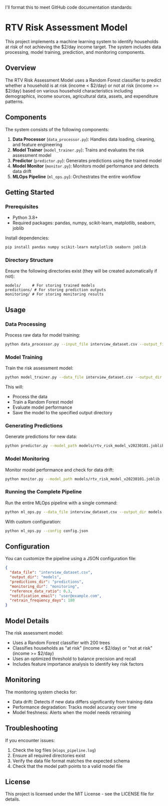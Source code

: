I'll format this to meet GitHub code documentation standards:

# RTV Risk Assessment Model

This project implements a machine learning system to identify households at risk of not achieving the $2/day income target. The system includes data processing, model training, prediction, and monitoring components.

## Overview

The RTV Risk Assessment Model uses a Random Forest classifier to predict whether a household is at risk (income < $2/day) or not at risk (income >= $2/day) based on various household characteristics including demographics, income sources, agricultural data, assets, and expenditure patterns.

## Components

The system consists of the following components:

1. **Data Processor** (`data_processor.py`): Handles data loading, cleaning, and feature engineering
2. **Model Trainer** (`model_trainer.py`): Trains and evaluates the risk assessment model
3. **Predictor** (`predictor.py`): Generates predictions using the trained model
4. **Model Monitor** (`monitor.py`): Monitors model performance and detects data drift
5. **MLOps Pipeline** (`ml_ops.py`): Orchestrates the entire workflow

## Getting Started

### Prerequisites

- Python 3.8+
- Required packages: pandas, numpy, scikit-learn, matplotlib, seaborn, joblib

Install dependencies:

```bash
pip install pandas numpy scikit-learn matplotlib seaborn joblib
```

### Directory Structure

Ensure the following directories exist (they will be created automatically if not):

```
models/     # For storing trained models
predictions/ # For storing prediction outputs
monitoring/ # For storing monitoring results
```

## Usage

### Data Processing

Process raw data for model training:

```bash
python data_processor.py --input_file interview_dataset.csv --output_file processed_data.csv
```

### Model Training

Train the risk assessment model:

```bash
python model_trainer.py --data_file interview_dataset.csv --output_dir models
```

This will:

- Process the data
- Train a Random Forest model
- Evaluate model performance
- Save the model to the specified output directory

### Generating Predictions

Generate predictions for new data:

```bash
python predictor.py --model_path models/rtv_risk_model_v20230101.joblib --input_file new_data.csv --output_file predictions/new_predictions.csv
```

### Model Monitoring

Monitor model performance and check for data drift:

```bash
python monitor.py --model_path models/rtv_risk_model_v20230101.joblib --reference_data models/reference_data_20230101.csv --new_data new_data.csv --monitoring_dir monitoring
```

### Running the Complete Pipeline

Run the entire MLOps pipeline with a single command:

```bash
python ml_ops.py --data_file interview_dataset.csv --output_dir models
```

With custom configuration:

```bash
python ml_ops.py --config config.json
```

## Configuration

You can customize the pipeline using a JSON configuration file:

```json
{
  "data_file": "interview_dataset.csv",
  "output_dir": "models",
  "predictions_dir": "predictions",
  "monitoring_dir": "monitoring",
  "reference_data_ratio": 0.3,
  "notification_email": "user@example.com",
  "retrain_frequency_days": 180
}
```

## Model Details

The risk assessment model:

- Uses a Random Forest classifier with 200 trees
- Classifies households as "at risk" (income < $2/day) or "not at risk" (income >= $2/day)
- Uses an optimized threshold to balance precision and recall
- Includes feature importance analysis to identify key risk factors

## Monitoring

The monitoring system checks for:

- Data drift: Detects if new data differs significantly from training data
- Performance degradation: Tracks model accuracy over time
- Model freshness: Alerts when the model needs retraining

## Troubleshooting

If you encounter issues:

1. Check the log files (`mlops_pipeline.log`)
2. Ensure all required directories exist
3. Verify the data file format matches the expected schema
4. Check that the model path points to a valid model file

## License

This project is licensed under the MIT License - see the LICENSE file for details.
